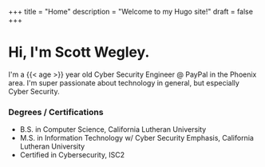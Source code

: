 +++
title = "Home"
description = "Welcome to my Hugo site!"
draft = false
+++

# Hi, I'm Scott Wegley.

I'm a {{< age >}} year old Cyber Security Engineer @ PayPal in the Phoenix area.  I'm super passionate about technology in general, but especially Cyber Security.  

### Degrees / Certifications
- B.S. in Computer Science, California Lutheran University
- M.S. in Information Technology w/ Cyber Security Emphasis, California Lutheran University
- Certified in Cybersecurity, ISC2

